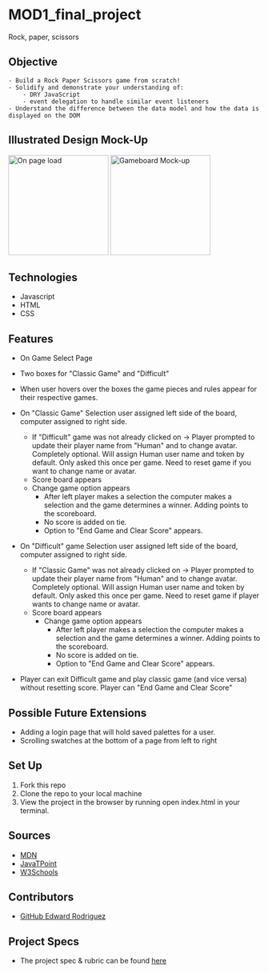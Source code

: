 # MOD1_final_project
Rock, paper, scissors

## Objective
    - Build a Rock Paper Scissors game from scratch!
    - Solidify and demonstrate your understanding of:
        - DRY JavaScript
        - event delegation to handle similar event listeners
    - Understand the difference between the data model and how the data is displayed on the DOM
## Illustrated Design Mock-Up
<img width="200" alt="On page load" src="https://user-images.githubusercontent.com/100659793/173704612-b5a19138-aef5-4076-960c-52dd847cf82c.png">
<img width="200" alt="Gameboard Mock-up" src="https://user-images.githubusercontent.com/100659793/173704762-10982cc8-5031-4cc4-9f9d-81a5cb3901fe.png">




## Technologies
  - Javascript
  - HTML
  - CSS

## Features
- On Game Select Page
 - Two boxes for "Classic Game" and "Difficult"
  - When user hovers over the boxes the game pieces and rules appear for their respective games.
- On "Classic Game" Selection user assigned left side of the board, computer assigned to right side.  
  - If "Difficult" game was not already clicked on -> Player prompted to update their player name from "Human" and to change avatar.  Completely optional.  Will assign Human user name and token by default.  Only asked this once per game.  Need to reset game if you want to change name or avatar.  
  - Score board appears
  - Change game option appears
    - After left player makes a selection the computer makes a selection and the game determines a winner.  Adding points to the scoreboard.
    - No score is added on tie.
    - Option to "End Game and Clear Score" appears.  
- On "Difficult" game Selection user assigned left side of the board, computer assigned to right side.  
  - If "Classic Game" was not already clicked on -> Player prompted to update their player name from "Human" and to change avatar.  Completely optional.  Will assign Human user name and token by default.  Only asked this once per game.  Need to reset game if player wants to change name or avatar.  
  - Score board appears
    - Change game option appears
      - After left player makes a selection the computer makes a selection and the game determines a winner.  Adding points to the scoreboard.
      - No score is added on tie.  
      - Option to "End Game and Clear Score" appears.  

- Player can exit Difficult game and play classic game (and vice versa) without resetting score.  Player can "End Game and Clear Score"       


## Possible Future Extensions
- Adding a login page that will hold saved palettes for a user.
- Scrolling swatches at the bottom of a page from left to right

## Set Up
1. Fork this repo  
2. Clone the repo to your local machine
3. View the project in the browser by running open index.html in your terminal.

## Sources
 - [MDN](http://developer.mozilla.org/en-US/)
 - [JavaTPoint](https://www.javatpoint.com/how-to-check-a-radio-button-using-javascript)
 - [W3Schools](https://www.w3schools.com/)

## Contributors
- [GitHub Edward Rodriguez](https://github.com/edjrodriguez)

## Project Specs
  - The project spec & rubric can be found [here](https://frontend.turing.edu/projects/module-1/rock-paper-scissors-solo-v2.html)
